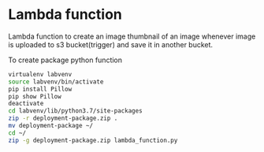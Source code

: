# Lambda function
Lambda function to create an image thumbnail of an image whenever image is uploaded to s3 bucket(trigger) and save it in another bucket.

To create package python function
``` bash
virtualenv labvenv
source labvenv/bin/activate
pip install Pillow
pip show Pillow
deactivate
cd labvenv/lib/python3.7/site-packages
zip -r deployment-package.zip .
mv deployment-package ~/
cd ~/
zip -g deployment-package.zip lambda_function.py
```
